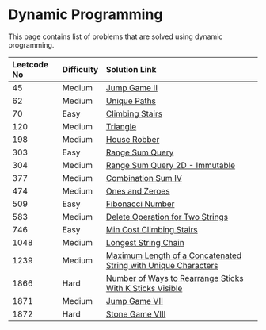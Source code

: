 # Dynamic Programming

This page contains list of problems that are solved using dynamic programming.

| Leetcode No | Difficulty | Solution Link |
| :--- | :--- | :--- |
| 45 | Medium | [Jump Game II](../leetcode-medium/leetcode-45-jump-game-ii.md) |
| 62 | Medium | [Unique Paths](../leetcode-medium/leetcode-62-unique-paths.md) |
| 70 | Easy | [Climbing Stairs](../leetcode-easy/leetcode-70-climbing-stairs.md) |
| 120 | Medium | [Triangle](../leetcode-medium/leetcode-120-triangle.md) |
| 198 | Medium | [House Robber](../leetcode-medium/leetcode-198-house-robber.md) |
| 303 | Easy | [Range Sum Query](../leetcode-easy/leetcode-303-range-sum-query-immutable.md) |
| 304 | Medium | [Range Sum Query 2D - Immutable](../leetcode-medium/leetcode-304-range-sum-query-2d-immutable.md) |
| 377 | Medium | [Combination Sum IV](../leetcode-medium/leetcode-377-combination-sum-iv.md) |
| 474 | Medium | [Ones and Zeroes](../leetcode-medium/leetcode-474-ones-and-zeroes.md) |
| 509 | Easy | [Fibonacci Number](../leetcode-easy/leetcode-509-fibonacci-number.md) |
| 583 | Medium | [Delete Operation for Two Strings](../leetcode-medium/leetcode-583-delete-operation-for-two-strings.md) |
| 746 | Easy | [Min Cost Climbing Stairs](../leetcode-easy/leetcode-746-min-cost-climbing-stairs.md) |
| 1048 | Medium | [Longest String Chain](../leetcode-medium/leetcode-1048-longest-string-chain.md) |
| 1239  | Medium | [Maximum Length of a Concatenated String with Unique Characters](../leetcode-medium/leetcode-1239-maximum-length-of-a-concatenated-string-with-unique-characters.md) |
| 1866 | Hard | [Number of Ways to Rearrange Sticks With K Sticks Visible](../leetcode-hard/leetcode-1866-number-of-ways-to-rearrange-sticks-with-k-sticks-visible.md) |
| 1871 | Medium | [Jump Game VII](../leetcode-medium/leetcode-1871-jump-game-vii.md) |
| 1872 | Hard | [Stone Game VIII](../leetcode-hard/leetcode-1872-stone-game-viii.md) |





